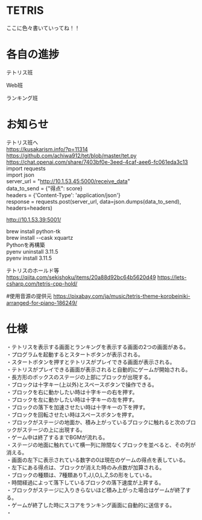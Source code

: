 # TETRIS
ここに色々書いていってね！！
# 各自の進捗 
テトリス班

Web班

ランキング班

# お知らせ
テトリス班へ  
https://kusakarism.info/?p=11314  
https://github.com/achiwa912/tet/blob/master/tet.py  
https://chat.openai.com/share/7403bf0e-3eed-4caf-aee6-fc061eda3c13  
import requests  
import json  
server_url = "http://10.1.53.45:5000/receive_data"  
data_to_send = {"得点": score}  
headers = {'Content-Type': 'application/json'}  
response = requests.post(server_url, data=json.dumps(data_to_send), headers=headers)  

http://10.1.53.39:5001/

brew install python-tk  
brew install --cask xquartz  
Pythonを再構築  
pyenv uninstall 3.11.5  
pyenv install 3.11.5  

テトリスのホールド等
https://qiita.com/sekishoku/items/20a88d92bc64b5620d49
https://lets-csharp.com/tetris-cpp-hold/

#使用音源の提供元
https://pixabay.com/ja/music/tetris-theme-korobeiniki-arranged-for-piano-186249/

# 仕様

・テトリスを表示する画面とランキングを表示する画面の2つの画面がある。  
・プログラムを起動するとスタートボタンが表示される。  
・スタートボタンを押すとテトリスがプレイできる画面が表示される。  
・テトリスがプレイできる画面が表示されると自動的にゲームが開始される。  
・長方形のボックスのステージの上部にブロックが出現する。  
・ブロックは十字キー(上以外)とスペースボタンで操作できる。  
・ブロックを右に動かしたい時は十字キーの右を押す。  
・ブロックを左に動かしたい時は十字キーの左を押す。  
・ブロックの落下を加速させたい時は十字キーの下を押す。  
・ブロックを回転させたい時はスペースボタンを押す。  
・ブロックがステージの地面か、積み上がっているブロックに触れると次のブロックがステージの上に出現する。  
・ゲーム中は終了するまでBGMが流れる。  
・ステージの地面に触れていて横一列に隙間なくブロックを並べると、その列が消える。  
・画面の左下に表示されている数字の0は現在のゲームの得点を表している。  
・左下にある得点は、ブロックが消えた時のみ点数が加算される。  
・ブロックの種類は、7種類ありT,J,I,O,L,Z,Sの形をしている。  
・時間経過によって落下しているブロックの落下速度が上昇する。  
・ブロックがステージに入りきらないほど積み上がった場合はゲームが終了する。  
・ゲームが終了した時にスコアをランキング画面に自動的に送信する。  
・
